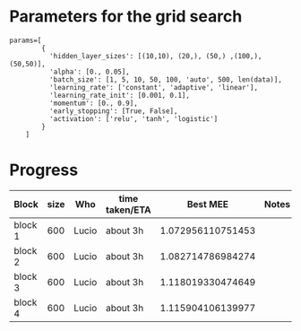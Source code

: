 
Parameters for the grid search
===================================

```
params=[
        {
          'hidden_layer_sizes': [(10,10), (20,), (50,) ,(100,), (50,50)],
          'alpha': [0., 0.05], 
          'batch_size': [1, 5, 10, 50, 100, 'auto', 500, len(data)],
          'learning_rate': ['constant', 'adaptive', 'linear'],
          'learning_rate_init': [0.001, 0.1],
          'momentum': [0., 0.9],
          'early_stopping': [True, False],
          'activation': ['relu', 'tanh', 'logistic'] 
        }
    ]
```


Progress
==========================

| Block         | size | Who        | time taken/ETA        | Best MEE               | Notes                              |
|---------------|------|------------|-----------------------|------------------------|------------------------------------|
| block 1       | 600  | Lucio      | about 3h              | 1.072956110751453      |                                    |
| block 2       | 600  | Lucio      | about 3h              | 1.082714786984274      |                                    |
| block 3       | 600  | Lucio      | about 3h              | 1.118019330474649      |                                    |
| block 4       | 600  | Lucio      | about 3h              | 1.115904106139977      |                                    |
